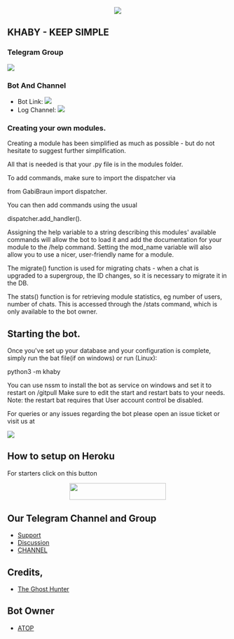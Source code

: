 <p align="center">
  <img src="https://telegra.ph/file/cafa957b326bd7847f0f8.jpg">
</p>

## KHABY - KEEP SIMPLE

### Telegram Group
<p align="left">
<a href="https://t.me/TVA_AGENCY" alt="Telegram!"> <img src="https://aleen42.github.io/badges/src/telegram.svg" /> </a>

### Bot And Channel 
* Bot Link:  <a href="http://t.me/KHABYROBOT" alt="Khaby"> <img src="https://img.shields.io/badge/%F0%9F%A4%96%20-Khaby-blue" /> </a>
* Log Channel: <a  href="https://t.me/khabylogs" alt="Bot Logs"> <img  src="https://img.shields.io/badge/%F0%9F%92%A1-Khaby%20Log%20Channel-9cf" /> </a>

### Creating your own modules.

Creating a module has been simplified as much as possible - but do not hesitate to suggest further simplification.

All that is needed is that your .py file is in the modules folder.

To add commands, make sure to import the dispatcher via

from GabiBraun  import dispatcher.

You can then add commands using the usual

dispatcher.add_handler().

Assigning the help variable to a string describing this modules' available
commands will allow the bot to load it and add the documentation for
your module to the /help command. Setting the mod_name variable will also allow you to use a nicer, user-friendly name for a module.

The migrate() function is used for migrating chats - when a chat is upgraded to a supergroup, the ID changes, so 
it is necessary to migrate it in the DB.

The stats() function is for retrieving module statistics, eg number of users, number of chats. This is accessed 
through the /stats command, which is only available to the bot owner.

## Starting the bot.

Once you've set up your database and your configuration is complete, simply run the bat file(if on windows) or run (Linux):

python3 -m khaby

You can use nssm to install the bot as service on windows and set it to restart on /gitpull 
Make sure to edit the start and restart bats to your needs. 
Note: the restart bat requires that User account control be disabled.

For queries or any issues regarding the bot please open an issue ticket or visit us at <p align="left">
<a href="https://t.me/TVA_AGENCY" alt="Telegram!"> <img src="https://aleen42.github.io/badges/src/telegram.svg" /> </a>

## How to setup on Heroku 
For starters click on this button 

<p align="center"><a href="https://heroku.com/deploy?template=https://github.com/FIREEEBOT/Khaby"> <img src="https://img.shields.io/badge/Deploy%20To%20Heroku-black?style=for-the-badge&logo=heroku" width="220" height="38.45"/></a></p>


## Our Telegram Channel and Group

* [Support](https://telegram.dog/TVA_AGENCY)
* [Discussion](https://telegram.dog/TVA_AGENCY)
* [CHANNEL](https://telegram.dog/TVANETWORK)

## Credits,  
*   [The Ghost Hunter](https://t.me/ATOPBEGAR)

## Bot Owner
*  [ATOP](https://t.me/ATOPBEGAR)
